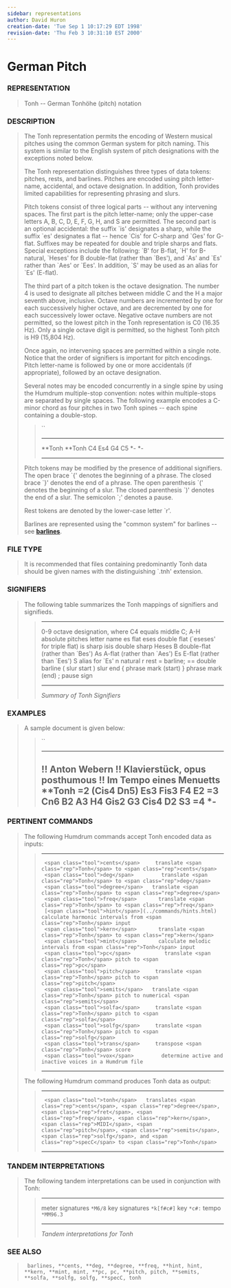```yaml
---
sidebar: representations
author: David Huron
creation-date: 'Tue Sep 1 10:17:29 EDT 1998'
revision-date: 'Thu Feb 3 10:31:10 EST 2000'
---
```



German Pitch
=======================================

### REPRESENTATION

> <span class="rep">Tonh</span> \-- German Tonhöhe (pitch) notation

### DESCRIPTION

> The <span class="rep">Tonh</span> representation permits the encoding of Western
> musical pitches using the common German system for pitch naming. This
> system is similar to the English system of pitch designations with the
> exceptions noted below.
>
> The <span class="rep">Tonh</span> representation distinguishes three types of data
> tokens: pitches, rests, and barlines. Pitches are encoded using pitch
> letter-name, accidental, and octave designation. In addition,
> <span class="rep">Tonh</span> provides limited capabilities for representing phrasing
> and slurs.
>
> Pitch tokens consist of three logical parts \-- without any
> intervening spaces. The first part is the pitch letter-name; only the
> upper-case letters A, B, C, D, E, F, G, H, and S are permitted. The
> second part is an optional accidental: the suffix \`is\' designates a
> sharp, while the suffix \`es\' designates a flat \-- hence \`Cis\' for
> C-sharp and \`Ges\' for G-flat. Suffixes may be repeated for double
> and triple sharps and flats. Special exceptions include the following:
> \`B\' for B-flat, \`H\' for B-natural, \`Heses\' for B double-flat
> (rather than \`Bes\'), and \`As\' and \`Es\' rather than \`Aes\' or
> \`Ees\'. In addition, \`S\' may be used as an alias for \`Es\'
> (E-flat).
>
> The third part of a pitch token is the octave designation. The number
> 4 is used to designate all pitches between middle C and the H a major
> seventh above, inclusive. Octave numbers are incremented by one for
> each successively higher octave, and are decremented by one for each
> successively lower octave. Negative octave numbers are not permitted,
> so the lowest pitch in the <span class="rep">Tonh</span> representation is C0 (16.35
> Hz). Only a single octave digit is permitted, so the highest
> <span class="rep">Tonh</span> pitch is H9 (15,804 Hz).
>
> Once again, no intervening spaces are permitted within a single note.
> Notice that the order of signifiers is important for pitch encodings.
> Pitch letter-name is followed by one or more accidentals (if
> appropriate), followed by an octave designation.
>
> Several notes may be encoded concurrently in a single spine by using
> the Humdrum multiple-stop convention: notes within multiple-stops are
> separated by single spaces. The following example encodes a C-minor
> chord as four pitches in two <span class="rep">Tonh</span> spines \-- each spine
> containing a double-stop.
>
> > ``
> >
> >   ---------- ----------
> >   \*\*Tonh   \*\*Tonh
> >   C4 Es4     G4 C5
> >   \*-        \*-
> >   ---------- ----------
> >
> Pitch tokens may be modified by the presence of additional signifiers.
> The open brace \`{\' denotes the beginning of a phrase. The closed
> brace \`}\' denotes the end of a phrase. The open parenthesis \`(\'
> denotes the beginning of a slur. The closed parenthesis \`)\' denotes
> the end of a slur. The semicolon \`;\' denotes a pause.
>
> Rest tokens are denoted by the lower-case letter \`r\'.
>
> Barlines are represented using the \"common system\" for barlines \--
> see [**barlines**](barlines.rep.html).

### FILE TYPE

> It is recommended that files containing predominantly <span class="rep">Tonh</span> data
> should be given names with the distinguishing \`.tnh\' extension.

### SIGNIFIERS

> The following table summarizes the <span class="rep">Tonh</span> mappings of signifiers
> and signifieds.
>
> >   ------- -----------------------------------------------
> >   0-9     octave designation, where C4 equals middle C;
> >   A-H     absolute pitches letter name
> >   es      flat
> >   eses    double flat (\`eseses\' for triple flat)
> >   is      sharp
> >   isis    double sharp
> >   Heses   B double-flat (rather than \`Bes\')
> >   As      A-flat (rather than \`Aes\')
> >   Es      E-flat (rather than \`Ees\')
> >   S       alias for \`Es\'
> >   n       natural
> >   r       rest
> >   =       barline; == double barline
> >   (       slur start
> >   )       slur end
> >   {       phrase mark (start)
> >   }       phrase mark (end)
> >   ;       pause sign
> >   ------- -----------------------------------------------
> >
> > *Summary of <span class="rep">Tonh</span> Signifiers*

### EXAMPLES

> A sample document is given below:
>
> > ``
> >
> >   ----------------------------------
> >   !! Anton Webern
> >   !! Klavierstück, opus posthumous
> >   !! Im Tempo eines Menuetts
> >   \*\*Tonh
> >   =2
> >   (Cis4
> >   Dn5)
> >   Es3
> >   Fis3
> >   F4
> >   E2
> >   =3
> >   Cn6
> >   B2 A3
> >   H4
> >   Gis2 G3
> >   Cis4
> >   D2 S3
> >   =4
> >   \*-
> >   ----------------------------------
> >
### PERTINENT COMMANDS

> The following Humdrum commands accept <span class="rep">Tonh</span> encoded data as
> inputs:
>
> >   -- --------------------------------------- ----------------------------------------------------------
> >      <span class="tool">cents</span>     translate <span class="rep">Tonh</span> to <span class="rep">cents</span>
> >      <span class="tool">deg</span>         translate <span class="rep">Tonh</span> to <span class="rep">deg</span>
> >      <span class="tool">degree</span>   translate <span class="rep">Tonh</span> to <span class="rep">degree</span>
> >      <span class="tool">freq</span>       translate <span class="rep">Tonh</span> to <span class="rep">freq</span>
> >      [<span class="tool">hint</span>](../commands/hints.html)      calculate harmonic intervals from <span class="rep">Tonh</span> input
> >      <span class="tool">kern</span>       translate <span class="rep">Tonh</span> to <span class="rep">kern</span>
> >      <span class="tool">mint</span>       calculate melodic intervals from <span class="rep">Tonh</span> input
> >      <span class="tool">pc</span>           translate <span class="rep">Tonh</span> pitch to <span class="rep">pc</span>
> >      <span class="tool">pitch</span>     translate <span class="rep">Tonh</span> pitch to <span class="rep">pitch</span>
> >      <span class="tool">semits</span>   translate <span class="rep">Tonh</span> pitch to numerical <span class="rep">semits</span>
> >      <span class="tool">solfa</span>     translate <span class="rep">Tonh</span> pitch to <span class="rep">solfa</span>
> >      <span class="tool">solfg</span>     translate <span class="rep">Tonh</span> pitch to <span class="rep">solfg</span>
> >      <span class="tool">trans</span>     transpose <span class="rep">Tonh</span> score
> >      <span class="tool">vox</span>         determine active and inactive voices in a Humdrum file
> >                                              
> >   -- --------------------------------------- ----------------------------------------------------------
> >
> The following Humdrum command produces <span class="rep">Tonh</span> data as output:
>
> >   -- ----------------------------------- -----------------------------------------------------------------------------------------------------------------------------------------------------------------------------------
> >      <span class="tool">tonh</span>   translates <span class="rep">cents</span>, <span class="rep">degree</span>, <span class="rep">fret</span>, <span class="rep">freq</span>, <span class="rep">kern</span>, <span class="rep">MIDI</span>, <span class="rep">pitch</span>, <span class="rep">semits</span>, <span class="rep">solfg</span>, and <span class="rep">specC</span> to <span class="rep">Tonh</span>
> >   -- ----------------------------------- -----------------------------------------------------------------------------------------------------------------------------------------------------------------------------------
> >
### TANDEM INTERPRETATIONS

> The following tandem interpretations can be used in conjunction with
> <span class="rep">Tonh</span>:
>
> >   ------------------ ------------
> >   meter signatures   `*M6/8`
> >   key signatures     `*k[f#c#]`
> >   key                `*c#:`
> >   tempo              `*MM96.3`
> >   ------------------ ------------
> >
> > *Tandem interpretations for <span class="rep">Tonh</span>*

### SEE ALSO

> ` barlines, **cents, **deg, **degree, **freq, **hint, hint, **kern, **mint, mint, **pc, pc, **pitch, pitch, **semits, **solfa, **solfg, solfg, **specC, tonh`


